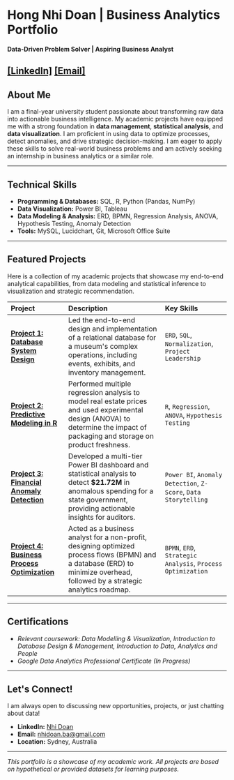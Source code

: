 # Hong Nhi Doan | Business Analytics Portfolio

**Data-Driven Problem Solver | Aspiring Business Analyst**

[[LinkedIn]](https://www.linkedin.com/in/doanhongnhi/)
[[Email]](mailto:nhidoan.ba@gmail.com)
---

## About Me

I am a final-year university student passionate about transforming raw data into actionable business intelligence. My academic projects have equipped me with a strong foundation in **data management**, **statistical analysis**, and **data visualization**. I am proficient in using data to optimize processes, detect anomalies, and drive strategic decision-making. I am eager to apply these skills to solve real-world business problems and am actively seeking an internship in business analytics or a similar role.

---

## Technical Skills

*   **Programming & Databases:** SQL, R, Python (Pandas, NumPy)
*   **Data Visualization:** Power BI, Tableau
*   **Data Modeling & Analysis:** ERD, BPMN, Regression Analysis, ANOVA, Hypothesis Testing, Anomaly Detection
*   **Tools:** MySQL, Lucidchart, Git, Microsoft Office Suite

---

## Featured Projects

Here is a collection of my academic projects that showcase my end-to-end analytical capabilities, from data modeling and statistical inference to visualization and strategic recommendation.

| Project | Description | Key Skills |
| :--- | :--- | :--- |
| **[Project 1: Database System Design](Project-1-Database-Design/README_Project1.md)** | Led the end-to-end design and implementation of a relational database for a museum's complex operations, including events, exhibits, and inventory management. | `ERD`, `SQL`, `Normalization`, `Project Leadership` |
| **[Project 2: Predictive Modeling in R](Project-2-Statistical-Modeling/README_Project2.md)** | Performed multiple regression analysis to model real estate prices and used experimental design (ANOVA) to determine the impact of packaging and storage on product freshness. | `R`, `Regression`, `ANOVA`, `Hypothesis Testing` |
| **[Project 3: Financial Anomaly Detection](Project_3_DataVisualization_and_Analysis/README_Project3.md)** | Developed a multi-tier Power BI dashboard and statistical analysis to detect **$21.72M** in anomalous spending for a state government, providing actionable insights for auditors. | `Power BI`, `Anomaly Detection`, `Z-Score`, `Data Storytelling` |
| **[Project 4: Business Process Optimization](Project-4-Business-Analysis/README_Project4.md)** | Acted as a business analyst for a non-profit, designing optimized process flows (BPMN) and a database (ERD) to minimize overhead, followed by a strategic analytics roadmap. | `BPMN`, `ERD`, `Strategic Analysis`, `Process Optimization` |

---

## Certifications

*   *Relevant coursework: Data Modelling & Visualization, Introduction to Database Design & Management, Introduction to Data, Analytics and People*
*   *Google Data Analytics Professional Certificate (In Progress)*

---

## Let's Connect!

I am always open to discussing new opportunities, projects, or just chatting about data!
*   **LinkedIn:** [Nhi Doan](https://www.linkedin.com/in/doanhongnhi/)
*   **Email:** nhidoan.ba@gmail.com
*   **Location:** Sydney, Australia

---

*This portfolio is a showcase of my academic work. All projects are based on hypothetical or provided datasets for learning purposes.*
